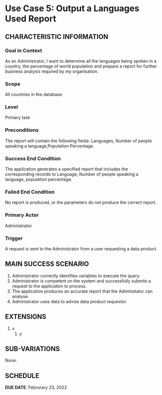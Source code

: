 # Use Case 5: Output a Languages Used Report

## CHARACTERISTIC INFORMATION

### Goal in Context
As an Administrator, I want to determine all the languages being spoken in a country, the percentage of world population and prepare a report for further business analysis required by my organisation.

### Scope
All countries in the database
### Level
Primary task
### Preconditions
The report will contain the following fields: Languages, Number of people speaking a language,Population Percentage.
### Success End Condition
The application generates a specified report that includes the corresponding records to Language, Number of people speaking a language, population percentage.
### Failed End Condition
No report is produced, or the parameters do not produce the correct report.
### Primary Actor
Administrator
### Trigger
A request is sent to the Administrator from a user requesting a data product.
## MAIN SUCCESS SCENARIO

1. Administrator correctly identifies variables to execute the query.   
2. Administrator is competent on the system and successfully submits a request to the application to process.
3. The application produces an accurate report that the Administator can analyse.
4. Administrator uses data to advise data product requestor.

## EXTENSIONS

1. x
    1. y

## SUB-VARIATIONS

None.

## SCHEDULE

**DUE DATE**: Februrary 23, 2022